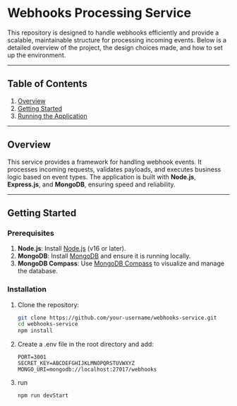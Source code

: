 # Webhooks Processing Service

This repository is designed to handle webhooks efficiently and provide a scalable, maintainable structure for processing incoming events. Below is a detailed overview of the project, the design choices made, and how to set up the environment.

---

## Table of Contents

1. [Overview](#overview)  
2. [Getting Started](#getting-started)  
3. [Running the Application](#running-the-application)  

---

## Overview

This service provides a framework for handling webhook events. It processes incoming requests, validates payloads, and executes business logic based on event types. The application is built with **Node.js**, **Express.js**, and **MongoDB**, ensuring speed and reliability.

---

## Getting Started

### Prerequisites
1. **Node.js**: Install [Node.js](https://nodejs.org/) (v16 or later).
2. **MongoDB**: Install [MongoDB](https://www.mongodb.com/try/download/community) and ensure it is running locally.
3. **MongoDB Compass**: Use [MongoDB Compass](https://www.mongodb.com/products/compass) to visualize and manage the database.

### Installation
1. Clone the repository:
   ```bash
   git clone https://github.com/your-username/webhooks-service.git
   cd webhooks-service
   npm install
   ```
2. Create a .env file in the root directory and add:
   ```
   PORT=3001
   SECRET_KEY=ABCDEFGHIJKLMNOPQRSTUVWXYZ
   MONGO_URI=mongodb://localhost:27017/webhooks
   ```
3. run
   ```
   npm run devStart
   ```
   
